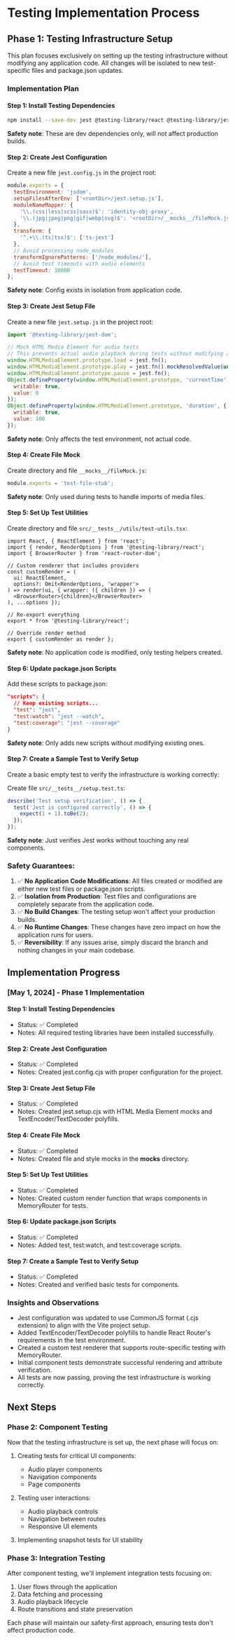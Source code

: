 # Testing Implementation Process

## Phase 1: Testing Infrastructure Setup

This plan focuses exclusively on setting up the testing infrastructure without modifying any application code. All changes will be isolated to new test-specific files and package.json updates.

### Implementation Plan

#### Step 1: Install Testing Dependencies
```bash
npm install --save-dev jest @testing-library/react @testing-library/jest-dom @testing-library/user-event jest-environment-jsdom identity-obj-proxy ts-jest
```
**Safety note**: These are dev dependencies only, will not affect production builds.

#### Step 2: Create Jest Configuration
Create a new file `jest.config.js` in the project root:
```javascript
module.exports = {
  testEnvironment: 'jsdom',
  setupFilesAfterEnv: ['<rootDir>/jest.setup.js'],
  moduleNameMapper: {
    '\\.(css|less|scss|sass)$': 'identity-obj-proxy',
    '\\.(jpg|jpeg|png|gif|webp|svg)$': '<rootDir>/__mocks__/fileMock.js'
  },
  transform: {
    '^.+\\.(ts|tsx)$': ['ts-jest']
  },
  // Avoid processing node_modules
  transformIgnorePatterns: ['/node_modules/'],
  // Avoid test timeouts with audio elements
  testTimeout: 10000
};
```
**Safety note**: Config exists in isolation from application code.

#### Step 3: Create Jest Setup File
Create a new file `jest.setup.js` in the project root:
```javascript
import '@testing-library/jest-dom';

// Mock HTML Media Element for audio tests
// This prevents actual audio playback during tests without modifying app code
window.HTMLMediaElement.prototype.load = jest.fn();
window.HTMLMediaElement.prototype.play = jest.fn().mockResolvedValue(undefined);
window.HTMLMediaElement.prototype.pause = jest.fn();
Object.defineProperty(window.HTMLMediaElement.prototype, 'currentTime', {
  writable: true,
  value: 0
});
Object.defineProperty(window.HTMLMediaElement.prototype, 'duration', {
  writable: true,
  value: 100
});
```
**Safety note**: Only affects the test environment, not actual code.

#### Step 4: Create File Mock
Create directory and file `__mocks__/fileMock.js`:
```javascript
module.exports = 'test-file-stub';
```
**Safety note**: Only used during tests to handle imports of media files.

#### Step 5: Set Up Test Utilities
Create directory and file `src/__tests__/utils/test-utils.tsx`:
```tsx
import React, { ReactElement } from 'react';
import { render, RenderOptions } from '@testing-library/react';
import { BrowserRouter } from 'react-router-dom';

// Custom renderer that includes providers
const customRender = (
  ui: ReactElement,
  options?: Omit<RenderOptions, 'wrapper'>
) => render(ui, { wrapper: ({ children }) => (
  <BrowserRouter>{children}</BrowserRouter>
), ...options });

// Re-export everything
export * from '@testing-library/react';

// Override render method
export { customRender as render };
```
**Safety note**: No application code is modified, only testing helpers created.

#### Step 6: Update package.json Scripts
Add these scripts to package.json:
```json
"scripts": {
  // Keep existing scripts...
  "test": "jest",
  "test:watch": "jest --watch",
  "test:coverage": "jest --coverage"
}
```
**Safety note**: Only adds new scripts without modifying existing ones.

#### Step 7: Create a Sample Test to Verify Setup
Create a basic empty test to verify the infrastructure is working correctly:

Create file `src/__tests__/setup.test.ts`:
```typescript
describe('Test setup verification', () => {
  test('Jest is configured correctly', () => {
    expect(1 + 1).toBe(2);
  });
});
```
**Safety note**: Just verifies Jest works without touching any real components.

### Safety Guarantees:

1. ✅ **No Application Code Modifications**: All files created or modified are either new test files or package.json scripts.
2. ✅ **Isolation from Production**: Test files and configurations are completely separate from the application code.
3. ✅ **No Build Changes**: The testing setup won't affect your production builds.
4. ✅ **No Runtime Changes**: These changes have zero impact on how the application runs for users.
5. ✅ **Reversibility**: If any issues arise, simply discard the branch and nothing changes in your main codebase.

## Implementation Progress

### [May 1, 2024] - Phase 1 Implementation

#### Step 1: Install Testing Dependencies
- Status: ✅ Completed
- Notes: All required testing libraries have been installed successfully.

#### Step 2: Create Jest Configuration
- Status: ✅ Completed
- Notes: Created jest.config.cjs with proper configuration for the project.

#### Step 3: Create Jest Setup File
- Status: ✅ Completed
- Notes: Created jest.setup.cjs with HTML Media Element mocks and TextEncoder/TextDecoder polyfills.

#### Step 4: Create File Mock
- Status: ✅ Completed
- Notes: Created file and style mocks in the __mocks__ directory.

#### Step 5: Set Up Test Utilities
- Status: ✅ Completed
- Notes: Created custom render function that wraps components in MemoryRouter for tests.

#### Step 6: Update package.json Scripts
- Status: ✅ Completed
- Notes: Added test, test:watch, and test:coverage scripts.

#### Step 7: Create a Sample Test to Verify Setup
- Status: ✅ Completed
- Notes: Created and verified basic tests for components.

### Insights and Observations

- Jest configuration was updated to use CommonJS format (.cjs extension) to align with the Vite project setup.
- Added TextEncoder/TextDecoder polyfills to handle React Router's requirements in the test environment.
- Created a custom test renderer that supports route-specific testing with MemoryRouter.
- Initial component tests demonstrate successful rendering and attribute verification.
- All tests are now passing, proving the test infrastructure is working correctly.

## Next Steps

### Phase 2: Component Testing

Now that the testing infrastructure is set up, the next phase will focus on:

1. Creating tests for critical UI components:
   - Audio player components
   - Navigation components
   - Page components

2. Testing user interactions:
   - Audio playback controls
   - Navigation between routes
   - Responsive UI elements

3. Implementing snapshot tests for UI stability
   
### Phase 3: Integration Testing

After component testing, we'll implement integration tests focusing on:

1. User flows through the application
2. Data fetching and processing
3. Audio playback lifecycle
4. Route transitions and state preservation

Each phase will maintain our safety-first approach, ensuring tests don't affect production code. 